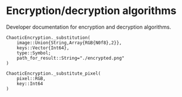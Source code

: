 # Encryption/decryption algorithms

Developer documentation for encryption and decryption algorithms.

```@docs
ChaoticEncryption._substitution(
    image::Union{String,Array{RGB{N0f8},2}},
    keys::Vector{Int64},
    type::Symbol;
    path_for_result::String="./encrypted.png"
)
```

```@docs
ChaoticEncryption._substitute_pixel(
    pixel::RGB,
    key::Int64
)
```